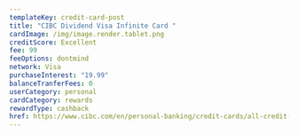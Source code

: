 ```yaml
---
templateKey: credit-card-post
title: "CIBC Dividend Visa Infinite Card "
cardImage: /img/image.render.tablet.png
creditScore: Excellent
fee: 99
feeOptions: dontmind
network: Visa
purchaseInterest: "19.99"
balanceTranferFees: 0
userCategory: personal
cardCategory: rewards
rewardType: cashback
href: https://www.cibc.com/en/personal-banking/credit-cards/all-credit-cards/dividend-visa-infinite-card.html
---
```

